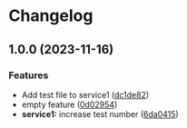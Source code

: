 # Changelog

## 1.0.0 (2023-11-16)


### Features

* Add test file to service1 ([dc1de82](https://github.com/aeternity/aepp-test/commit/dc1de825baa497acb91c6689a4238798d7078a37))
* empty feature ([0d02954](https://github.com/aeternity/aepp-test/commit/0d02954ed8003669f20dbb894e395c64920c04c7))
* **service1:** increase test number ([6da0415](https://github.com/aeternity/aepp-test/commit/6da041530669c264c6cf21a163003039c0df8dfc))
